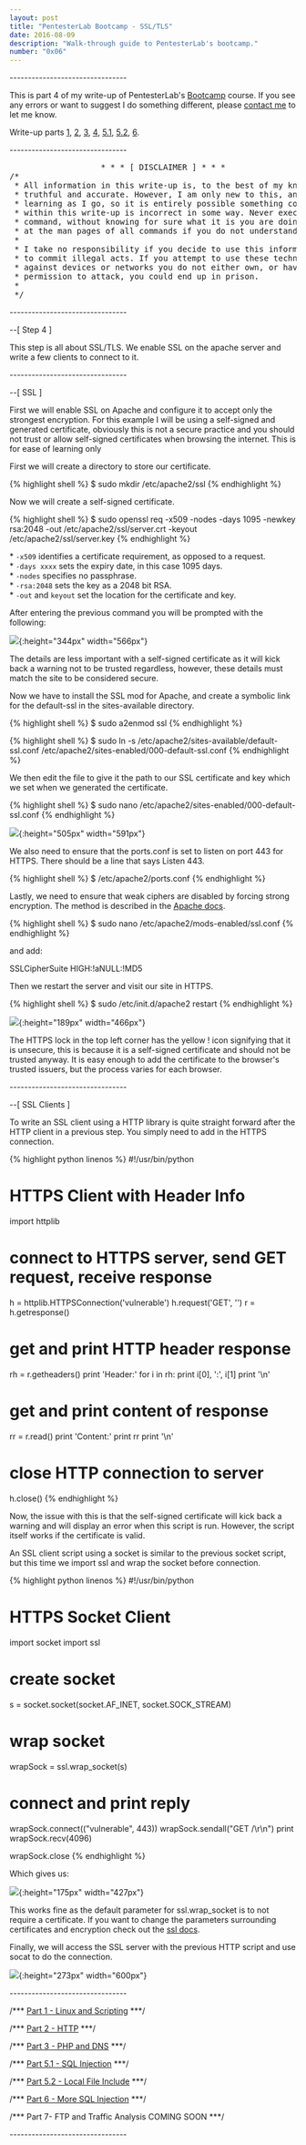 ```yaml
---
layout: post
title: "PentesterLab Bootcamp - SSL/TLS"
date: 2016-08-09
description: "Walk-through guide to PentesterLab's bootcamp."
number: "0x06"
---
```

\-\-\-\-\-\-\-\-\-\-\-\-\-\-\-\-\-\-\-\-\-\-\-\-\-\-\-\-\-\-\-\-

This is part 4 of my write-up of PentesterLab's [Bootcamp](https://pentesterlab.com/bootcamp) course. If you see any errors or want to suggest I do something different, please [contact me](https://www.maxmunday.com/contact/) to let me know.

Write-up parts [1](https://www.maxmunday.com/blog/2016/05/14/pentesterlab-bootcamp-part-1-linux-and-scripting), [2](https://www.maxmunday.com/blog/2016/05/22/pentesterlab-bootcamp-part-2-http), [3](https://www.maxmunday.com/blog/2016/05/27/pentesterlab-bootcamp-part-3-php-and-dns), [4](https://www.maxmunday.com/blog/2016/08/09/pentesterlab-bootcamp-part-4-ssl-tls), [5.1](https://www.maxmunday.com/blog/2017/01/04/pentesterlab-bootcamp-part-5.1-sql-injection), [5.2](https://www.maxmunday.com/blog/2017/01/18/pentesterlab-bootcamp-part-5.2-local-file-include), [6](https://www.maxmunday.com/blog/2017/07/19/pentesterlab-bootcamp-part-6-more-sql-injection).


\-\-\-\-\-\-\-\-\-\-\-\-\-\-\-\-\-\-\-\-\-\-\-\-\-\-\-\-\-\-\-\-

<pre>
                   * * * [ DISCLAIMER ] * * *
/*
 * All information in this write-up is, to the best of my knowledge,  
 * truthful and accurate. However, I am only new to this, and I am   
 * learning as I go, so it is entirely possible something contained  
 * within this write-up is incorrect in some way. Never execute any  
 * command, without knowing for sure what it is you are doing. Look  
 * at the man pages of all commands if you do not understand them.  
 *
 * I take no responsibility if you decide to use this information   
 * to commit illegal acts. If you attempt to use these techniques  
 * against devices or networks you do not either own, or have    
 * permission to attack, you could end up in prison.  
 *
 */  
</pre>
 
\-\-\-\-\-\-\-\-\-\-\-\-\-\-\-\-\-\-\-\-\-\-\-\-\-\-\-\-\-\-\-\-

\-\-[ Step 4 ]

This step is all about SSL/TLS. We enable SSL on the apache server and write a few clients to connect to it. 

\-\-\-\-\-\-\-\-\-\-\-\-\-\-\-\-\-\-\-\-\-\-\-\-\-\-\-\-\-\-\-\-

\-\-[ SSL ]

First we will enable SSL on Apache and configure it to accept only the strongest encryption. For this example I will be using a self-signed and generated certificate, obviously this is not a secure practice and you should not trust or allow self-signed certificates when browsing the internet. This is for ease of learning only

First we will create a directory to store our certificate.

{% highlight shell %}
$ sudo mkdir /etc/apache2/ssl
{% endhighlight %}

Now we will create a self-signed certificate.

{% highlight shell %}
$ sudo openssl req -x509 -nodes -days 1095 -newkey rsa:2048 -out /etc/apache2/ssl/server.crt -keyout /etc/apache2/ssl/server.key
{% endhighlight %}

\* `-x509` identifies a certificate requirement, as opposed to a request.  
\* `-days xxxx` sets the expiry date, in this case 1095 days.  
\* `-nodes` specifies no passphrase.  
\* `-rsa:2048` sets the key as a 2048 bit RSA.  
\* `-out` and `keyout` set the location for the certificate and key.

After entering the previous command you will be prompted with the following:

![](/pictures/ssl_1.png){:height="344px" width="566px"}

The details are less important with a self-signed certificate as it will kick back a warning not to be trusted regardless, however, these details must match the site to be considered secure.

Now we have to install the SSL mod for Apache, and create a symbolic link for the default-ssl in the sites-available directory.

{% highlight shell %}
$ sudo a2enmod ssl
{% endhighlight %}

{% highlight shell %}
$ sudo ln -s /etc/apache2/sites-available/default-ssl.conf /etc/apache2/sites-enabled/000-default-ssl.conf
{% endhighlight %}

We then edit the file to give it the path to our SSL certificate and key which we set when we generated the certificate.

{% highlight shell %}
$ sudo nano /etc/apache2/sites-enabled/000-default-ssl.conf
{% endhighlight %}

![](/pictures/ssl_2.png){:height="505px" width="591px"}

We also need to ensure that the ports.conf is set to listen on port 443 for HTTPS. There should be a line that says Listen 443.

{% highlight shell %}
$ /etc/apache2/ports.conf
{% endhighlight %}

Lastly, we need to ensure that weak ciphers are disabled by forcing strong encryption. The method is described in the [Apache docs](https://httpd.apache.org/docs/2.4/ssl/ssl_howto.html#onlystrong).

{% highlight shell %}
$ sudo nano /etc/apache2/mods-enabled/ssl.conf
{% endhighlight %}

and add: 

SSLCipherSuite HIGH:!aNULL:!MD5

Then we restart the server and visit our site in HTTPS.

{% highlight shell %}
$ sudo /etc/init.d/apache2 restart
{% endhighlight %}

![](/pictures/ssl_3.png){:height="189px" width="466px"}

The HTTPS lock in the top left corner has the yellow ! icon signifying that it is unsecure, this is because it is a self-signed certificate and should not be trusted anyway. It is easy enough to add the certificate to the browser's trusted issuers, but the process varies for each browser.

\-\-\-\-\-\-\-\-\-\-\-\-\-\-\-\-\-\-\-\-\-\-\-\-\-\-\-\-\-\-\-\-

\-\-[ SSL Clients ]

To write an SSL client using a HTTP library is quite straight forward after the HTTP client in a previous step. You simply need to add in the HTTPS connection.

{% highlight python linenos %}
#!/usr/bin/python
# HTTPS Client with Header Info

import httplib

# connect to HTTPS server, send GET request, receive response
h = httplib.HTTPSConnection('vulnerable')
h.request('GET', '')
r = h.getresponse()

# get and print HTTP header response
rh = r.getheaders()
print 'Header:'
for i in rh:
    print i[0], ':', i[1]
print '\n'

# get and print content of response
rr = r.read()
print 'Content:'
print rr
print '\n'

# close HTTP connection to server
h.close()
{% endhighlight %}

Now, the issue with this is that the self-signed certificate will kick back a warning and will display an error when this script is run. However, the script itself works if the certificate is valid.

An SSL client script using a socket is similar to the previous socket script, but this time we import ssl and wrap the socket before connection. 

{% highlight python linenos %}
#!/usr/bin/python
# HTTPS Socket Client 

import socket
import ssl

# create socket
s = socket.socket(socket.AF_INET, socket.SOCK_STREAM)

# wrap socket
wrapSock = ssl.wrap_socket(s)

# connect and print reply
wrapSock.connect(("vulnerable", 443))
wrapSock.sendall("GET /\r\n")
print wrapSock.recv(4096)

wrapSock.close
{% endhighlight %}

Which gives us:

![](/pictures/ssl_6.png){:height="175px" width="427px"}

This works fine as the default parameter for ssl.wrap_socket is to not require a certificate. If you want to change the parameters surrounding certificates and encryption check out the [ssl docs](https://docs.python.org/2/library/ssl.html).

Finally, we will access the SSL server with the previous HTTP script and use socat to do the connection. 

![](/pictures/socat_1.png){:height="273px" width="600px"}

\-\-\-\-\-\-\-\-\-\-\-\-\-\-\-\-\-\-\-\-\-\-\-\-\-\-\-\-\-\-\-\-

/*\*\* [Part 1 - Linux and Scripting](https://www.maxmunday.com/blog/2016/05/14/pentesterlab-bootcamp-part-1-linux-and-scripting) \*\*\*/

/*\*\* [Part 2 - HTTP](https://www.maxmunday.com/blog/2016/05/22/pentesterlab-bootcamp-part-2-http) \*\*\*/

/*\*\* [Part 3 - PHP and DNS](https://www.maxmunday.com/blog/2016/05/27/pentesterlab-bootcamp-part-3-php-and-dns) \*\*\*/

/*\*\* [Part 5.1 - SQL Injection](https://www.maxmunday.com/blog/2017/01/04/pentesterlab-bootcamp-part-5.1-sql-injection) \*\*\*/

/*\*\* [Part 5.2 - Local File Include](https://www.maxmunday.com/blog/2017/01/18/pentesterlab-bootcamp-part-5.2-local-file-include) \*\*\*/

/*\*\* [Part 6 - More SQL Injection](https://www.maxmunday.com/blog/2017/07/19/pentesterlab-bootcamp-part-6-more-sql-injection) \*\*\*/

/*\*\* Part 7- FTP and Traffic Analysis COMING SOON \*\*\*/

\-\-\-\-\-\-\-\-\-\-\-\-\-\-\-\-\-\-\-\-\-\-\-\-\-\-\-\-\-\-\-\-
